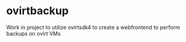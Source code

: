 # ovirtbackup
Work in project to utilize ovirtsdk4 to create a webfrontend to perform backups on ovirt VMs
